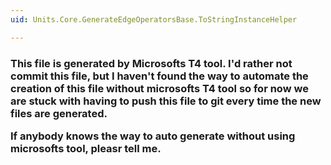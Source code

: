 ```yaml
---
uid: Units.Core.GenerateEdgeOperatorsBase.ToStringInstanceHelper

---
```


<h3>
This file is generated by Microsofts T4 tool.
I'd rather not commit this file, but I haven't found the way to automate the creation of this
file without microsofts T4 tool so for now we are stuck with having to push this file to git every time the new files are generated.

If anybody knows the way to auto generate without using microsofts tool, pleasr tell me.
</h3>